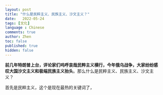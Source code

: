 ```yaml
---
layout: post
title: "什么是民粹主义、民族主义、沙文主义？"
date:   2022-05-24
tags: [文化]
language : Chinese
comments: true
author: Zhen
toc: false
published: true
hidden: false
---
```

**前几年特朗普上台，评论家们呜呼哀哉民粹主义横行，今年俄乌战争，大家纷纷感叹大国沙文主义和极端民族主义抬头**。那么什么是民粹主义、民族主义、沙文主义？

首先是民粹主义，这个是现在最热的关键词了，
<!--stackedit_data:
eyJoaXN0b3J5IjpbLTI2NjQ3MjY2NywxNTMwMzg3OTIxLDg0ND
c3NjA3M119
-->